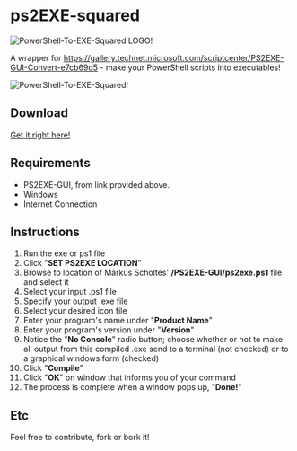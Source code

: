 # ps2EXE-squared
![PowerShell-To-EXE-Squared LOGO!](https://kek.gg/i/6yMvhF.png)

A wrapper for https://gallery.technet.microsoft.com/scriptcenter/PS2EXE-GUI-Convert-e7cb69d5 - make your PowerShell scripts into executables!

![PowerShell-To-EXE-Squared!](https://kek.gg/i/5tmHDL.png)
## Download
[Get it right here!](https://github.com/b3b0/ps2EXE-squared/releases/download/v1.1.1.1/ps2exeSQUARED.exe)
## Requirements
- PS2EXE-GUI, from link provided above.
- Windows
- Internet Connection

## Instructions
1. Run the exe or ps1 file
2. Click "**SET PS2EXE LOCATION**"
3. Browse to location of Markus Scholtes' **/PS2EXE-GUI/ps2exe.ps1** file and select it
4. Select your input .ps1 file
5. Specify your output .exe file
6. Select your desired icon file
7. Enter your program's name under "**Product Name**"
8. Enter your program's version under "**Version**"
9. Notice the "**No Console**" radio button; choose whether or not to make all output from this compiled .exe send to a terminal (not checked) or to a graphical windows form (checked)
10. Click "**Compile**"
11. Click "**OK**" on window that informs you of your command
12. The process is complete when a window pops up, "**Done!**"

## Etc
Feel free to contribute, fork or bork it!
